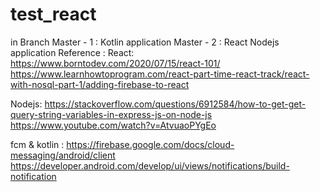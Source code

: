 # test_react
in Branch Master - 1 : Kotlin application
          Master - 2 : React Nodejs application
Reference :
   React:
       https://www.borntodev.com/2020/07/15/react-101/
       https://www.learnhowtoprogram.com/react-part-time-react-track/react-with-nosql-part-1/adding-firebase-to-react
   
   Nodejs:
       https://stackoverflow.com/questions/6912584/how-to-get-get-query-string-variables-in-express-js-on-node-js
       https://www.youtube.com/watch?v=AtvuaoPYgEo
       
   fcm & kotlin :
       https://firebase.google.com/docs/cloud-messaging/android/client
       https://developer.android.com/develop/ui/views/notifications/build-notification
       
